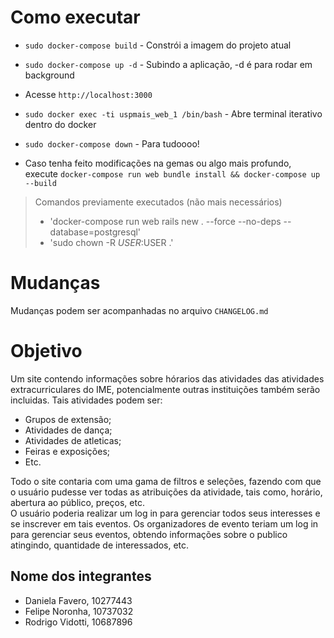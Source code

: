 # Como executar

- `sudo docker-compose build` - Constrói a imagem do projeto atual

- `sudo docker-compose up -d` - Subindo a aplicação, -d é para rodar em background

- Acesse `http://localhost:3000`

- `sudo docker exec -ti uspmais_web_1 /bin/bash` - Abre terminal iterativo dentro do docker

- `sudo docker-compose down` - Para tudoooo!

- Caso tenha feito modificações na gemas ou algo mais profundo, execute `docker-compose run web bundle install && docker-compose up --build`

> Comandos previamente executados (não mais necessários)   
> - 'docker-compose run web rails new . --force --no-deps --database=postgresql'   
> - 'sudo chown -R $USER:$USER .'

# Mudanças

Mudanças podem ser acompanhadas no arquivo `CHANGELOG.md`

# Objetivo

Um site contendo informações sobre hórarios das atividades das atividades extracurriculares do IME, potencialmente outras instituições também serão incluidas. Tais atividades podem ser:
- Grupos de extensão;
- Atividades de dança;
- Atividades de atleticas;
- Feiras e exposições;
- Etc.

Todo o site contaria com uma gama de filtros e seleções, fazendo com que o usuário pudesse ver todas as atribuições da atividade, tais como, horário, abertura ao público, preços, etc.    
O usuário poderia realizar um log in para gerenciar todos seus interesses e se inscrever em tais eventos. Os organizadores de evento teriam um log in para gerenciar seus eventos, obtendo informações sobre o publico atingindo, quantidade de interessados, etc.  

## Nome dos integrantes
- Daniela Favero,  10277443
- Felipe Noronha,  10737032
- Rodrigo Vidotti, 10687896
